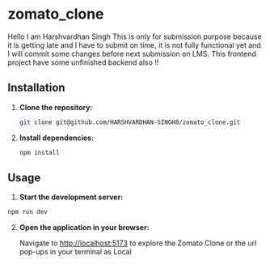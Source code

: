 # zomato_clone
Hello 
I am Harshvardhan Singh
This is only for submission purpose because it is getting late and I have to submit on time, it is not fully functional yet and I will commit some changes before next submission on LMS. This frontend project have some unfinished backend also !!

## Installation

1. **Clone the repository:**

   ```bash
   git clone git@github.com/HARSHVARDHAN-SINGH8/zomato_clone.git

   ```

2. **Install dependencies:**

   ```bash
   npm install
   ```

## Usage

1.  **Start the development server:**

   ```bash
   npm run dev
   ```

2. **Open the application in your browser:**

   Navigate to [http://localhost:5173](http://localhost:3000) to explore the Zomato Clone or the url pop-ups in your terminal as Local


